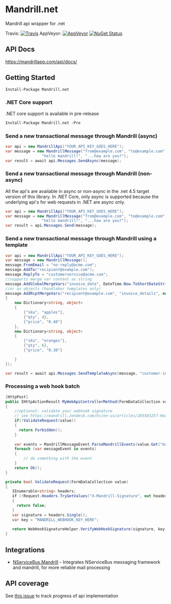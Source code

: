 Mandrill.net
============

Mandrill api wrapper for .net

Travis: [![Travis](https://travis-ci.org/feinoujc/Mandrill.net.svg?branch=master)](https://travis-ci.org/feinoujc/Mandrill.net)
AppVeyor: [![AppVeyor](https://ci.appveyor.com/api/projects/status/kfgnqdmrvhlc36co/branch/master?svg=true)](https://ci.appveyor.com/project/feinoujc/mandrill-net/branch/master)
<a href="http://www.nuget.org/packages/Mandrill.net/"><img src="http://img.shields.io/nuget/v/Mandrill.net.svg?" title="NuGet Status"></a>

## API Docs

https://mandrillapp.com/api/docs/

## Getting Started

```ps
Install-Package Mandrill.net
```

### .NET Core support

.NET core support is available in pre-release

```ps
Install-Package Mandrill.net -Pre
```

### Send a new transactional message through Mandrill (async)

```cs
var api = new MandrillApi("YOUR_API_KEY_GOES_HERE");
var message = new MandrillMessage("from@example.com", "to@example.com",
                "hello mandrill!", "...how are you?");
var result = await api.Messages.SendAsync(message);
```

### Send a new transactional message through Mandrill (non-async)

All the api's are available in async or non-async in the .net 4.5 target version of this library. In .NET Core, only async is supported because the underlying api's for web requests in .NET are async only.

```cs
var api = new MandrillApi("YOUR_API_KEY_GOES_HERE");
var message = new MandrillMessage("from@example.com", "to@example.com",
                "hello mandrill!", "...how are you?");
var result = api.Messages.Send(message);
```


### Send a new transactional message through Mandrill using a template
```cs
var api = new MandrillApi("YOUR_API_KEY_GOES_HERE");
var message = new MandrillMessage();
message.FromEmail = "no-reply@acme.com";
message.AddTo("recipient@example.com");
message.ReplyTo = "customerservice@acme.com";
//supports merge var content as string
message.AddGlobalMergeVars("invoice_date", DateTime.Now.ToShortDateString());
//or as objects (handlebar templates only)
message.AddRcptMergeVars("recipient@example.com", "invoice_details", new[]
{
    new Dictionary<string, object>
    {
        {"sku", "apples"},
        {"qty", 4},
        {"price", "0.40"}
    },
    new Dictionary<string, object>
    {
        {"sku", "oranges"},
        {"qty", 6},
        {"price", "0.30"}

    }
});

var result = await api.Messages.SendTemplateAsync(message, "customer-invoice");

```

### Processing a web hook batch

```cs
[HttpPost]
public IHttpActionResult MyWebApiControllerMethod(FormDataCollection value)
{
    //optional: validate your webhook signature
    // see https://mandrill.zendesk.com/hc/en-us/articles/205583257-How-to-Authenticate-Webhook-Requests
    if(!ValidateRequest(value))
    {
      return Forbidden();
    }
    
    var events = MandrillMessageEvent.ParseMandrillEvents(value.Get("mandrill_events"));
    foreach (var messageEvent in events)
    {
        // do something with the event
    }
    return Ok();
}

private bool ValidateRequest(FormDataCollection value)
{
   IEnumerable<string> headers;
   if (!Request.Headers.TryGetValues("X-Mandrill-Signature", out headers))
   {
     return false;
   }
   var signature = headers.Single();
   var key = "MANDRILL_WEBHOOK_KEY_HERE";
   
   return WebHookSignatureHelper.VerifyWebHookSignature(signature, key, Request.RequestUri, value.ReadAsNameValueCollection());
}
```

## Integrations

* [NServiceBus.Mandrill](https://github.com/feinoujc/NServiceBus.Mandrill) - Integrates NServiceBus messaging framework and mandrill, for more reliable mail processing

## API coverage



See [this issue](https://github.com/feinoujc/Mandrill.net/issues/1) to track progress of api implementation

